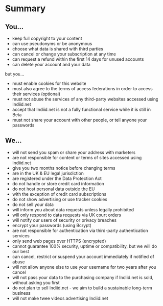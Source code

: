 # Summary

## You...
* keep full copyright to your content
* can use pseudonyms or be anonymous
* choose what data is shared with third parties
* can cancel or change your subscription at any time
* can request a refund within the first 14 days for unused accounts
* can delete your account and your data

but you...
* must enable cookies for this website
* must also agree to the terms of access federations in order to access their services (optional)
* must not abuse the services of any third-party websites accessed using Indiid.net
* accept that Indiid.net is not a fully functional service while it is still in Beta
* must not share your account with other people, or tell anyone your passwords
 
## We...
* will not send you spam or share your address with marketers
* are not responsible for content or terms of sites accessed using Indiid.net 
* give you two months notice before changing terms
* are in the UK & EU legal jurisdiction
* are registered under the Data Protection Act
* do not handle or store credit card information
* do not host personal data outside the EU
* with the exception of credit card subscriptions
* do not show advertising or use tracker cookies
* do not sell your data
* will inform you about data requests unless legally prohibited
* will only respond to data requests via UK court orders
* will notify our users of security or privacy breaches
* encrypt your passwords (using Bcrypt)
* are not responsible for authentication via third-party authentication services
* only send web pages over HTTPS (encrypted)
* cannot guarantee 100% security, uptime or compatibility, but we will do our best
* can cancel, restrict or suspend your account immediately if notified of abuse
* will not allow anyone else to use your username for two years after you cancel
* will not pass your data to the purchasing company if Indiid.net is sold, without asking you first
* do not plan to sell Indiid.net - we aim to build a sustainable long-term business
* will not make twee videos advertising Indiid.net
